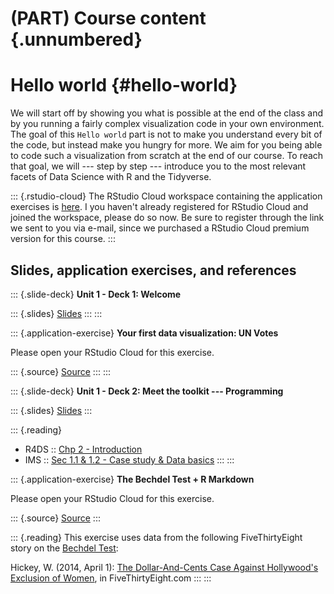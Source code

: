 # (PART) Course content {.unnumbered}

# Hello world {#hello-world}

We will start off by showing you what is possible at the end of the class and by you running a fairly complex visualization code in your own environment.
The goal of this `Hello world` part is not to make you understand every bit of the code, but instead make you hungry for more.
We aim for you being able to code such a visualization from scratch at the end of our course.
To reach that goal, we will --- step by step --- introduce you to the most relevant facets of Data Science with R and the Tidyverse.

::: {.rstudio-cloud}
The RStudio Cloud workspace containing the application exercises is [here](https://rstudio.cloud/spaces/1655/join?access_code=5rdjusfIYF5iI0Gum2vNsBDLdtdnIEELBkf2EivK).
I you haven't already registered for RStudio Cloud and joined the workspace, please do so now.
Be sure to register through the link we sent to you via e-mail, since we purchased a RStudio Cloud premium version for this course.
:::

## Slides, application exercises, and references

::: {.slide-deck}
**Unit 1 - Deck 1: Welcome**

::: {.slides}
[Slides](https://rstudio-education.github.io/datascience-box/course-materials/slides/u1-d01-welcome/u1-d01-welcome.html#1)
:::
:::

::: {.application-exercise}
**Your first data visualization: UN Votes**

Please open your RStudio Cloud for this exercise.

::: {.source}
[Source](https://github.com/rstudio-education/datascience-box/tree/master/course-materials/application-exercises/ae-01a-un-votes/unvotes.Rmd)
:::
:::

::: {.slide-deck}
**Unit 1 - Deck 2: Meet the toolkit --- Programming**

::: {.slides}
[Slides](https://rstudio-education.github.io/datascience-box/course-materials/slides/u1-d02-toolkit-r/u1-d02-toolkit-r.html#1)
:::

::: {.reading}
-   R4DS :: [Chp 2 - Introduction](https://r4ds.had.co.nz/explore-intro.html)
-   IMS :: [Sec 1.1 & 1.2 - Case study & Data basics](https://openintro-ims.netlify.app/getting-started-with-data.html#basic-stents-strokes)
:::
:::

::: {.application-exercise}
**The Bechdel Test + R Markdown**

Please open your RStudio Cloud for this exercise.

::: {.source}
[Source](https://github.com/rstudio-education/datascience-box/tree/master/course-materials/application-exercises/ae-02-bechdel-rmarkdown/bechdel.Rmd)
:::

::: {.reading}
This exercise uses data from the following FiveThirtyEight story on the [Bechdel Test](https://en.wikipedia.org/wiki/Bechdel_test):

Hickey, W.
(2014, April 1): [The Dollar-And-Cents Case Against Hollywood's Exclusion of Women](https://fivethirtyeight.com/features/the-dollar-and-cents-case-against-hollywoods-exclusion-of-women/), in FiveThirtyEight.com
:::
:::
